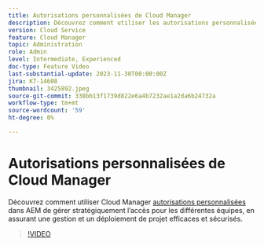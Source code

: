 ```yaml
---
title: Autorisations personnalisées de Cloud Manager
description: Découvrez comment utiliser les autorisations personnalisées de Cloud Manager dans AEM pour gérer stratégiquement l’accès pour les différentes équipes, en assurant une gestion et un déploiement de projet efficaces et sécurisés.
version: Cloud Service
feature: Cloud Manager
topic: Administration
role: Admin
level: Intermediate, Experienced
doc-type: Feature Video
last-substantial-update: 2023-11-30T00:00:00Z
jira: KT-14608
thumbnail: 3425892.jpeg
source-git-commit: 338bb13f1739d822e6a4b7232ae1a2da6b24732a
workflow-type: tm+mt
source-wordcount: '59'
ht-degree: 0%

---
```



# Autorisations personnalisées de Cloud Manager

Découvrez comment utiliser Cloud Manager [autorisations personnalisées](https://experienceleague.adobe.com/docs/experience-manager-cloud-manager/content/requirements/custom-permissions.html) dans AEM de gérer stratégiquement l’accès pour les différentes équipes, en assurant une gestion et un déploiement de projet efficaces et sécurisés.

>[!VIDEO](https://video.tv.adobe.com/v/3425892/?learn=on)
